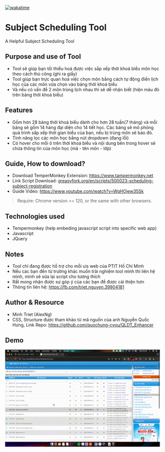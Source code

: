 <a href="https://wakatime.com/badge/user/018c1be4-f54c-4a1b-9251-889508522a9a/project/134a140b-189c-40ad-a07c-e6d0c05efb40"><img src="https://wakatime.com/badge/user/018c1be4-f54c-4a1b-9251-889508522a9a/project/134a140b-189c-40ad-a07c-e6d0c05efb40.svg" alt="wakatime"></a>

# Subject Scheduling Tool
A Helpful Subject Scheduling Tool

## Purpose and use of Tool
* Tool sẽ giúp bạn tối thiểu hoá được việc sắp xếp thời khoá biểu môn học theo cách thủ công (ghi ra giấy)
* Tool giúp bạn trực quan hoá việc chọn môn bằng cách tự động điền lịch học của các môn vừa chọn vào bảng thời khoá biểu
* Và nếu có vấn đề 2 môn trùng lịch nhau thì sẽ dễ nhận biết (hiện màu đỏ trên bảng thời khoá biểu)

## Features 
* Gồm hơn 28 bảng thời khoá biểu dành cho hơn 28 tuần(7 tháng) và mỗi bảng sẽ gồm 14 hàng đại diện cho 14 tiết học. Các bảng sẽ mô phỏng quá trình sắp xếp thời gian biểu của bạn, nếu bị trùng môn sẽ báo đỏ.
* Tính năng lọc các môn học bằng nút dropdown (đang lỗi)
* Có hover cho mỗi ô trên thời khoá biểu và nội dung bên trong hover sẽ chứa thông tin của môn học (mã - tên môn - lớp)

## Guide, How to download? 
* Download TemperMonkey Extension: https://www.tampermonkey.net
* Link Script Download: [greasyfork.org/en/scripts/500023-scheduling-subject-registration](https://greasyfork.org/en/scripts/500023-scheduling-subject-registration)
* Guide Video: https://www.youtube.com/watch?v=WgHOjew35Sk
> Require: Chrome version >= 120, or the same with other browsers. 

## Technologies used
* Tempermonkey (help embeding javascript script into specific web app) 
* Javascript
* JQuery
  
## Notes
* Tool chỉ đang được hỗ trợ cho mỗi uis web của PTIT Hồ Chí Minh
* Nếu các bạn đến từ trường khác muốn trải nghiệm tool mình thì liên hệ mình, mình sẽ sửa lại script cho tương thích
* Rất mong nhận được sự góp ý của các bạn để được cải thiện hơn
* Thông tin liên hệ: https://fb.com/triet.nguyen.39904181

## Author & Resource 
* Minh Triet (AlexNg)
* CSS, Structure được tham khảo từ mã nguồn của anh Nguyễn Quốc Hưng, Link Repo: https://github.com/quochung-cyou/QLDT_Enhancer


## Demo 
<img src="https://github.com/MinhTriet0612/Scheduling-Subject-Registration/blob/main/demo.gif" width="1000" />
